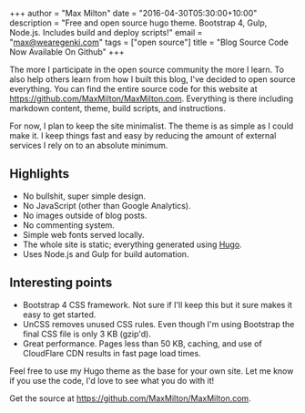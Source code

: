 +++
author      = "Max Milton"
date        = "2016-04-30T05:30:00+10:00"
description = "Free and open source hugo theme. Bootstrap 4, Gulp, Node.js. Includes build and deploy scripts!"
email       = "max@wearegenki.com"
tags        = ["open source"]
title       = "Blog Source Code Now Available On Github"
+++

<!-- TODO: Add screenshot of Github page -->

The more I participate in the open source community the more I learn. To also help others learn from how I built this blog, I've decided to open source everything. You can find the entire source code for this website at  <https://github.com/MaxMilton/MaxMilton.com>. Everything is there including markdown content, theme, build scripts, and<!--more--> instructions.

For now, I plan to keep the site minimalist. The theme is as simple as I could make it. I keep things fast and easy by reducing the amount of external services I rely on to an absolute minimum.

## Highlights

* No bullshit, super simple design.
* No JavaScript (other than Google Analytics).
* No images outside of blog posts.
* No commenting system.
* Simple web fonts served locally.
* The whole site is static; everything generated using [Hugo](https://github.com/spf13/hugo/releases).
* Uses Node.js and Gulp for build automation.

## Interesting points

* Bootstrap 4 CSS framework. Not sure if I'll keep this but it sure makes it easy to get started.
* UnCSS removes unused CSS rules. Even though I'm using Bootstrap the final CSS file is only 3 KB (gzip'd).
* Great performance. Pages less than 50 KB, caching, and use of CloudFlare CDN results in fast page load times.

Feel free to use my Hugo theme as the base for your own site. Let me know if you use the code, I'd love to see what you do with it!

Get the source at <https://github.com/MaxMilton/MaxMilton.com>.
